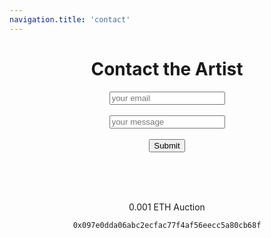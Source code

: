 ```yaml
---
navigation.title: 'contact'
---
```

#
<center><h1>Contact the Artist</h1>
<form
  action="https://formspree.io/f/xoqoykgp"
  method="POST"
>
  <label>
  <input type="email" placeholder="your email" name="email">
  </label><br><br>
  <label>
 <input placeholder="your message"name="message">
  </label><br><br>
 <button type="submit">Submit</button>
</form>
<br><br>


<br>0.001 ETH Auction





```bash
0x097e0dda06abc2ecfac77f4af56eecc5a80cb68f
```





 

